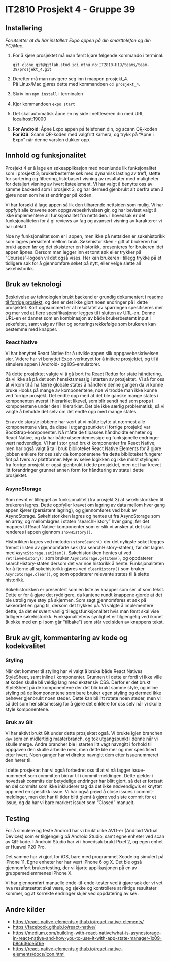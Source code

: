 IT2810 Prosjekt 4 - Gruppe 39
======

## Installering

_Forutsetter at du har installert Expo appen på din smarttelefon og din PC/Mac._

1. For å kjøre prosjektet må man først kjøre følgende kommando i terminal: 

    ```
    git clone git@gitlab.stud.idi.ntnu.no:IT2810-H19/teams/team-39/prosjekt_4.git  
    
    ```
2. Deretter må man navigere seg inn i mappen prosjekt_4.  
   På Linux/Mac gjøres dette med kommandoen `cd prosjekt_4`.
3. Skriv inn `npm install` i terminalen
4. Kjør kommandoen `expo start`
5. Det skal automatisk åpne en ny side i nettleseren din med URL localhost:19000
6. **For Android**: Åpne Expo appen på telefonen din, og scann QR-koden  
   **For iOS**: Scann QR-koden med valgfritt kamera, og trykk på “Åpne i Expo” når denne varslen dukker opp.




## Innhold og funksjonalitet

Prosjekt 4 er å lage en søkeapplikasjon med noenlunde lik funksjonalitet som i prosjekt 3; 
brukerbestemte søk med dynamisk lasting av treff, støtte for sortering og filtrering, 
listebasert visning av resultater med muligheter for detaljert visning av hvert listeelement. 
Vi har valgt å benytte oss av samme backend som i prosjekt 3, 
og har dermed gjenbrukt alt derfra uten å gjøre noen som helst endringer på koden.

Vi har forsøkt å lage appen så lik den tilhørende nettsiden som mulig. 
Vi har oppfylt alle kravene som oppgavebeskrivelsen gir, og har bevisst valgt å ikke implementere 
all funksjonalitet fra nettsiden. I hovedsak er det funksjonaliteten for å gi 
reviews av fag og avansert visning av karakterer vi har utelatt. 

Noe ny funksjonalitet som er i appen, men ikke på nettsiden 
er søkehistorikk som lagres persistent mellom bruk. Søkehistorikken - 
gitt at brukeren har brukt appen før og det eksisterer en historikk, presenteres 
for brukeren idet appen åpnes. Dersom man legger inn et tomt søk eller trykker på “Courses”-logoen 
vil det også vises. Her kan brukeren i tillegg trykke på et tidligere søk for å gjennomføre 
søket på nytt, eller velge slette all søkehistorikk.

## Bruk av teknologi

Beskrivelse av teknologien brukt backend er grundig dokumentert i [readme til forrige prosjekt](https://gitlab.stud.idi.ntnu.no/IT2810-H19/teams/team-39/prosjekt_3), og den er det ikke gjort noen endringer på i dette prosjektet. 
Kort oppsummert er at resultatet av spørringen spesifiseres mer og mer ved at flere spesifikasjoner legges til i slutten av URL-en. 
Denne URL-en er dannet som en kombinasjon av både brukerbestemt input i søkefeltet, samt valg av filter og sorteringsrekkefølge som brukeren kan bestemme med knapper. 

### React Native
Vi har benyttet React Native for å utvikle appen slik oppgavebeskrivelsen sier. 
Videre har vi benyttet Expo-verktøyet for å initiere prosjektet, og til å simulere appen i Android- og iOS-emulatorer. 

På dette prosjektet valgte vi å gå bort fra React Redux for state håndtering, da vi ikke så på det som hensiktsmessig i starten av prosjektet. 
Vi så for oss at vi kom til å ha færre globale states å håndtere denne gangen da vi kunne bruke Hooks på mange av komponentene, 
noe vi trodde man ikke kunne ved forrige prosjekt. Det endte opp med at det ble ganske mange states i komponenten øverst i hierarkiet likevel, 
som blir sendt ned som props i komponentene under den i hierarkiet. Det ble ikke særlig problematisk, 
så vi valgte å beholde det selv om det endte opp med mange states. 
 
En av de største jobbene har vært at vi måtte bytte ut nærmest alle komponentene våre, da disse i utgangspunktet (i forrige prosjekt) var BootStrap-komponenter. 
Nå måtte de tilpasses håndholdte enheter og React Native, og da har både utseendemessige og funksjonelle endringer vært nødvendige. 
Vi har i stor grad brukt komponenter fra React Native, men har også valgt å ta i bruk biblioteket React Native Elements 
for å gjøre jobben enklere for oss selv da komponentene fra dette biblioteket fungerer fint på tvers av plattformer. 
Mye av selve logikken og ikke minst stylingen fra forrige prosjekt er også gjenbrukt i dette prosjektet, 
men det har krevet litt forandringer grunnet annen form for håndtering av state i dette prosjektet. 


### AsyncStorage
Som nevnt er tillegget av funksjonalitet (fra prosjekt 3) at søkehistorikken til brukeren lagres. 
Dette oppfyller kravet om lagring av data mellom hver gang appen kjører (persistent lagring), og gjennomføres ved bruk av AsyncStorage. 
Søkehistorikken lagres og hentes ut fra AsyncStorage som en array, og mellomlagres i staten “searchHistory” hver gang, 
før det mappes til React Native-komponenter som er slik vi ønsker at det skal renderes i appen gjennom `showHistory()`. 

Historikken lagres ved metoden `storeSearch()` der det nyligste søket legges fremst i listen av gjennomførte søk (fra searchHistory-staten),
før det lagres med `AsyncStorage.setItem()`. Søkehistorikken hentes ut ved `retrieveHistory()` som bruker `AsyncStorage.getItem()`, 
og oppdaterer searchHistory-staten dersom det var noe historikk å hente. Funksjonaliteten for å fjerne all 
søkehistorikk gjøres ved `clearHistory()` som bruker `AsyncStorage.clear()`, og som oppdaterer relevante states til å slette historikk.

Søkehistorikken er presentert som en liste av knapper som ser ut som tekst. 
Dette er for å gjøre det ryddigere, da kantene rundt knappene gjorde at det ble utrolig mye støy på skjermen. 
Som sagt gjennomføres et søk på søkeordet én gang til, dersom det trykkes på. 
Vi valgte å implementere dette, da det er svært vanlig tilleggsfunksjonalitet hvis man først skal vise tidligere søkehistorikk. 
Funksjonalitetens synlighet er tilgjengelig ved ikonet (klokke med en pil som går “tilbake”) som står ved siden av knappens tekst.


## Bruk av git, kommentering av kode og kodekvalitet

### Styling
Når det kommer til styling har vi valgt å bruke både React Natives StyleSheet, 
samt inline i komponenter. Grunnen til dette er fordi vi ikke ville at 
koden skulle bli veldig lang med ekstensiv CSS. Derfor er det brukt 
StyleSheet på de komponentene der det blir brukt samme style, og inline styling på de 
komponentene som bare bruker egen styling og dermed ikke behøver gjenbrukt noen steder. 
Dette kan bli litt rotete noen steder, men vi så det som hensiktsmessig for å gjøre 
det enklere for oss selv når vi skulle style komponentene.


### Bruk av Git
Vi har aktivt brukt Git under dette prosjektet også. Vi brukte igjen branchen `dev` som en midlertidig masterbranch, og tok utgangspunkt i denne når vi skulle merge. 
Andre brancher ble i starten litt vagt navngitt i forhold til oppgaven den skulle arbeide med, men dette ble mer og mer spesifisert etter hvert. Noen ganger har vi direkte navngitt dem etter issuenummeret den hører til.

I dette prosjektet har vi også forbedret oss til at vi nå tagger issue-nummeret som committen bidrar til i commit-meldingen. 
Dette gjelder i hovedsak commits der betydelige endringer har blitt gjort, så det er fortsatt en del commits som ikke inkluderer tag da det ikke nødvendigvis er knyttet opp med en spesifikk issue. 
Vi har også prøvd å close issues i commit-meldinger, men det har til tider blitt glemt å gjøre ved siste commit for et issue, og da har vi bare markert issuet som “Closed” manuelt. 


## Testing
For å simulere og teste Android har vi brukt ulike AVD-er (Android Virtual Devices) som er tilgjengelig på Android Studio, 
samt egne enheter ved scan av QR-kode. I Android Studio har vi i hovedsak brukt Pixel 2, og egen enhet er Huawei P20 Pro.

Det samme har vi gjort for iOS, bare med programmet Xcode og simulert på iPhone 11. Egne enheter her har vært iPhone 6 og X. Det ble også gjennomført brukertesting, der vi kjørte applikasjonen på en av gruppemedlemmenes iPhone X.

Vi har gjennomført manuelle ende-til-ende-tester ved å gjøre søk der vi vet hva resultatsettet skal være, 
og sjekke og kontrollere at riktige resultater kommer, og at korrekte endringer skjer ved oppdatering av søk. 



## Andre kilder
* https://react-native-elements.github.io/react-native-elements/  
* https://facebook.github.io/react-native/  
* https://medium.com/building-with-react-native/what-is-asyncstorage-in-react-native-and-how-you-to-use-it-with-app-state-manager-1x09-b8c636ce5f6e
* https://react-native-elements.github.io/react-native-elements/docs/icon.html


